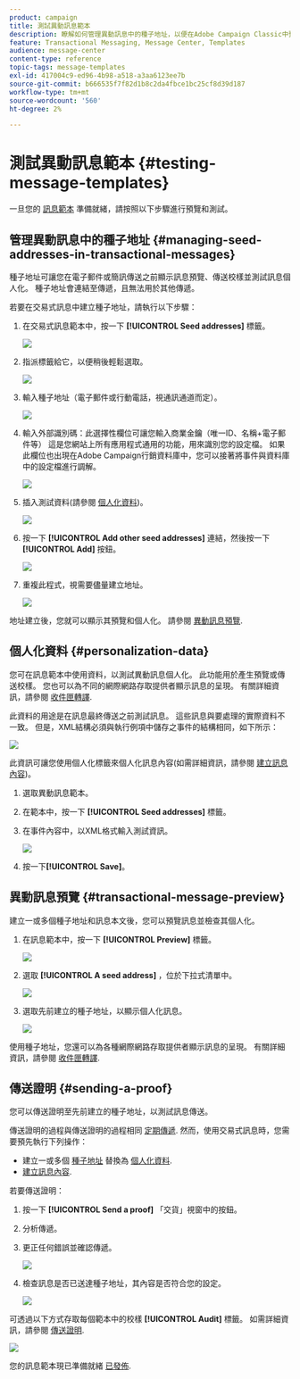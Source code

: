```yaml
---
product: campaign
title: 測試異動訊息範本
description: 瞭解如何管理異動訊息中的種子地址，以便在Adobe Campaign Classic中預覽和測試它們
feature: Transactional Messaging, Message Center, Templates
audience: message-center
content-type: reference
topic-tags: message-templates
exl-id: 417004c9-ed96-4b98-a518-a3aa6123ee7b
source-git-commit: b666535f7f82d1b8c2da4fbce1bc25cf8d39d187
workflow-type: tm+mt
source-wordcount: '560'
ht-degree: 2%

---
```


# 測試異動訊息範本 {#testing-message-templates}



一旦您的 [訊息範本](../../message-center/using/creating-the-message-template.md) 準備就緒，請按照以下步驟進行預覽和測試。

## 管理異動訊息中的種子地址 {#managing-seed-addresses-in-transactional-messages}

種子地址可讓您在電子郵件或簡訊傳送之前顯示訊息預覽、傳送校樣並測試訊息個人化。 種子地址會連結至傳遞，且無法用於其他傳遞。

若要在交易式訊息中建立種子地址，請執行以下步驟：

1. 在交易式訊息範本中，按一下 **[!UICONTROL Seed addresses]** 標籤。

   ![](assets/messagecenter_create_seedaddr_001.png)

1. 指派標籤給它，以便稍後輕鬆選取。

   ![](assets/messagecenter_create_seedaddr_002.png)

1. 輸入種子地址（電子郵件或行動電話，視通訊通道而定）。

   ![](assets/messagecenter_create_seedaddr_003.png)

1. 輸入外部識別碼：此選擇性欄位可讓您輸入商業金鑰（唯一ID、名稱+電子郵件等） 這是您網站上所有應用程式通用的功能，用來識別您的設定檔。 如果此欄位也出現在Adobe Campaign行銷資料庫中，您可以接著將事件與資料庫中的設定檔進行調解。

   ![](assets/messagecenter_create_seedaddr_003bis.png)

1. 插入測試資料(請參閱 [個人化資料](#personalization-data))。

   ![](assets/messagecenter_create_custo_001.png)

   <!--## Creating several seed addresses {#creating-several-seed-addresses}-->
1. 按一下 **[!UICONTROL Add other seed addresses]** 連結，然後按一下 **[!UICONTROL Add]** 按鈕。

   ![](assets/messagecenter_create_seedaddr_004.png)

   <!--1. Follow the configuration steps for a seed address detailed in the [Creating a seed address](#creating-a-seed-address) section.-->
1. 重複此程式，視需要儘量建立地址。

   ![](assets/messagecenter_create_seedaddr_008.png)

地址建立後，您就可以顯示其預覽和個人化。 請參閱 [異動訊息預覽](#transactional-message-preview).

## 個人化資料 {#personalization-data}

您可在訊息範本中使用資料，以測試異動訊息個人化。 此功能用於產生預覽或傳送校樣。 您也可以為不同的網際網路存取提供者顯示訊息的呈現。 有關詳細資訊，請參閱 [收件匣轉譯](../../delivery/using/inbox-rendering.md).

此資料的用途是在訊息最終傳送之前測試訊息。 這些訊息與要處理的實際資料不一致。 但是，XML結構必須與執行例項中儲存之事件的結構相同，如下所示：

![](assets/messagecenter_create_custo_006.png)

此資訊可讓您使用個人化標籤來個人化訊息內容(如需詳細資訊，請參閱 [建立訊息內容](../../message-center/using/creating-the-message-template.md#creating-message-content))。

1. 選取異動訊息範本。

1. 在範本中，按一下 **[!UICONTROL Seed addresses]** 標籤。

1. 在事件內容中，以XML格式輸入測試資訊。

   ![](assets/messagecenter_create_custo_001.png)

1. 按一下&#x200B;**[!UICONTROL Save]**。

## 異動訊息預覽 {#transactional-message-preview}

建立一或多個種子地址和訊息本文後，您可以預覽訊息並檢查其個人化。

1. 在訊息範本中，按一下 **[!UICONTROL Preview]** 標籤。

   ![](assets/messagecenter_preview_001.png)

1. 選取 **[!UICONTROL A seed address]** ，位於下拉式清單中。

   ![](assets/messagecenter_preview_002.png)

1. 選取先前建立的種子地址，以顯示個人化訊息。

   ![](assets/messagecenter_create_seedaddr_009.png)

使用種子地址，您還可以為各種網際網路存取提供者顯示訊息的呈現。 有關詳細資訊，請參閱 [收件匣轉譯](../../delivery/using/inbox-rendering.md).

## 傳送證明 {#sending-a-proof}

您可以傳送證明至先前建立的種子地址，以測試訊息傳送。

傳送證明的過程與傳送證明的過程相同 [定期傳遞](../../delivery/using/steps-validating-the-delivery.md#sending-a-proof). 然而，使用交易式訊息時，您需要預先執行下列操作：

* 建立一或多個 [種子地址](#managing-seed-addresses-in-transactional-messages) 替換為 [個人化資料](#personalization-data).
* [建立訊息內容](../../message-center/using/creating-the-message-template.md#creating-message-content).

若要傳送證明：

1. 按一下 **[!UICONTROL Send a proof]** 「交貨」視窗中的按鈕。
1. 分析傳遞。
1. 更正任何錯誤並確認傳遞。

   ![](assets/messagecenter_send_proof_001.png)

1. 檢查訊息是否已送達種子地址，其內容是否符合您的設定。

   ![](assets/messagecenter_send_proof_002.png)

可透過以下方式存取每個範本中的校樣 **[!UICONTROL Audit]** 標籤。 如需詳細資訊，請參閱 [傳送證明](../../delivery/using/steps-validating-the-delivery.md#sending-a-proof).

![](assets/messagecenter_send_proof_003.png)

您的訊息範本現已準備就緒 [已發佈](../../message-center/using/publishing-message-templates.md).